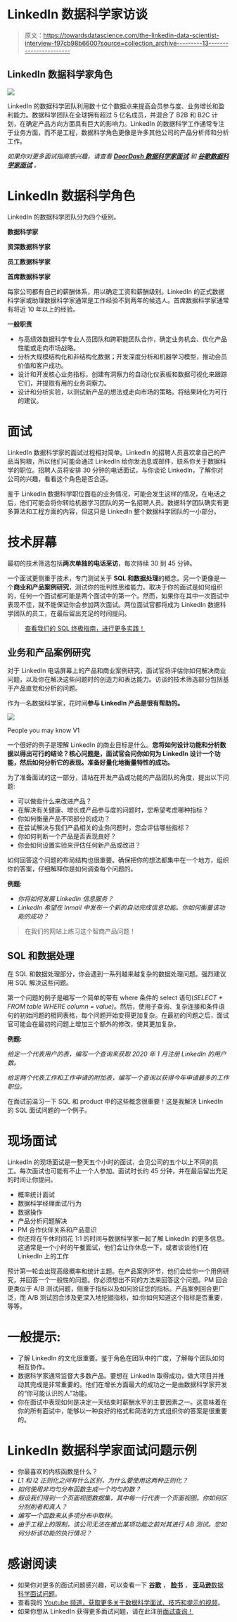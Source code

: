 # LinkedIn 数据科学家访谈

> 原文：<https://towardsdatascience.com/the-linkedin-data-scientist-interview-f97cb98b6600?source=collection_archive---------13----------------------->

## LinkedIn 数据科学家角色

![](img/0552a5797422fb4d9e6a30664752ffe2.png)

LinkedIn 的数据科学团队利用数十亿个数据点来提高会员参与度、业务增长和盈利能力。数据科学团队在全球拥有超过 5 亿名成员，并混合了 B2B 和 B2C 计划，在确定产品方向方面具有巨大的影响力。LinkedIn 的数据科学工作通常专注于业务方面，而不是工程，数据科学角色更像是许多其他公司的产品分析师和分析工作。

*如果你对更多面试指南感兴趣，请查看* [***DoorDash 数据科学家面试***](https://www.interviewquery.com/blog-doordash-data-science-interview-questions/) *和* [***谷歌数据科学家面试***](https://www.interviewquery.com/blog-the-google-data-scientist-interview/) *。*

# LinkedIn 数据科学角色

LinkedIn 的数据科学团队分为四个级别。

**数据科学家**

**资深数据科学家**

**员工数据科学家**

**首席数据科学家**

每家公司都有自己的薪酬体系，用以确定工资和薪酬级别。LinkedIn 的正式数据科学家或助理数据科学家通常是工作经验不到两年的候选人。首席数据科学家通常有将近 10 年以上的经验。

**一般职责**

*   与高绩效数据科学专业人员团队和跨职能团队合作，确定业务机会、优化产品性能或走向市场战略。
*   分析大规模结构化和非结构化数据；开发深度分析和机器学习模型，推动会员价值和客户成功。
*   设计和开发核心业务指标，创建有洞察力的自动化仪表板和数据可视化来跟踪它们，并提取有用的业务洞察力。
*   设计和分析实验，以测试新产品的想法或走向市场的策略。将结果转化为可行的建议。

# 面试

LinkedIn 数据科学家的面试过程相对简单。LinkedIn 的招聘人员喜欢拿自己的产品当狗粮，所以他们可能会通过 LinkedIn 给你发消息或邮件，联系你关于数据科学的职位。招聘人员将安排 30 分钟的电话面试，与你谈论 LinkedIn，了解你对公司的兴趣，看看这个角色是否合适。

鉴于 LinkedIn 数据科学职位面临的业务情况，可能会发生这样的情况，在电话之后，他们可能会将你转给机器学习团队的另一名招聘人员。数据科学团队确实有更多算法和工程方面的内容，但这只是 LinkedIn 整个数据科学团队的一小部分。

# 技术屏幕

最初的技术筛选包括**两次单独的电话采访**，每次持续 30 到 45 分钟。

一个面试更侧重于技术，专门测试关于 **SQL 和数据处理**的概念。另一个更像是一个**商业和产品案例研究**，测试你的批判性思维能力。取决于你的面试是如何组织的，任何一个面试都可能是两个面试中的第一个。然而，如果你在其中一次面试中表现不佳，就不能保证你会参加两次面试。两位面试官都将成为 LinkedIn 数据科学团队的员工，在最后留出充足的时间提问。

> [查看我们的 SQL 终极指南，进行更多实践！](https://blog.interviewquery.com/blog-sql-interview-questions/)

## 业务和产品案例研究

对于 LinkedIn 电话屏幕上的产品和商业案例研究，面试官将评估你如何解决商业问题，以及你在解决这些问题时的创造力和表达能力。访谈的技术筛选部分包括基于产品直觉和分析的问题。

作为一名数据科学家，花时间**参与 LinkedIn 产品是很有帮助的。**

![](img/b662427d67c86a37406849781dd4fd51.png)

People you may know V1

一个很好的例子是理解 LinkedIn 的商业目标是什么。**您将如何设计功能和分析数据以得出可行的结论？核心问题是，面试官会问你如何为 LinkedIn 设计一个功能，然后如何分析它的表现。准备好量化地衡量特性的成功。**

为了准备面试的这一部分，请站在开发产品或功能的产品团队的角度，提出以下问题:

*   可以做些什么来改进产品？
*   在解决有关健康、增长或产品参与度的问题时，您希望考虑哪种指标？
*   你如何衡量产品不同部分的成功？
*   在尝试解决与我们产品相关的业务问题时，您会评估哪些指标？
*   你如何判断一个产品是否表现良好？
*   你会如何设置实验来评估任何新产品或改进？

如何回答这个问题的布局结构也很重要。确保把你的想法都集中在一个地方，组织你的答案，仔细解释你是如何调查每个问题的。

**例题:**

*   *你将如何发展 LinkedIn 信息服务？*
*   *LinkedIn 希望在 Inmail 中发布一个新的自动完成信息功能。你如何衡量该功能的成功？*

> 在我们的网站上练习这个智商产品问题！

## SQL 和数据处理

在 SQL 和数据处理部分，你会遇到一系列越来越复杂的数据处理问题。强烈建议用 SQL 解决这些问题。

第一个问题的例子是编写一个简单的带有 where 条件的 select 语句(*SELECT * FROM table WHERE column = value)*。然后，使用子查询、复杂连接和条件语句的初始问题的相同表格，每个问题开始变得更加复杂。在最初的问题之后，面试官可能会在最初的问题上增加三个额外的修改，使其更加复杂。

**例题:**

*给定一个代表用户的表，编写一个查询来获取 2020 年 1 月注册 LinkedIn 的用户数。*

*给定两个代表工作和工作申请的附加表，编写一个查询以获得今年申请最多的工作职位。*

在面试前温习一下 SQL 和 product 中的这些概念很重要！这是我解决 LinkedIn 的 SQL 面试问题的一个例子。

# 现场面试

LinkedIn 的现场面试是一整天五个小时的面试，会见公司的五个以上不同的员工。每次面试也可能有不止一个人参加。面试时长约 45 分钟，并在最后留出充足的时间让你提问。

*   概率统计面试
*   数据科学经理面试/行为
*   数据操作
*   产品分析问题解决
*   PM 合作伙伴关系和产品意识
*   你还将在午休时间花 1:1 的时间与数据科学家一起了解 LinkedIn 的更多信息。这通常是一个小时的午餐面试，他们会让你休息一下，或者谈谈他们在 LinkedIn 上的工作

预计第一轮会出现高级概率和统计主题。在产品案例环节，他们会给你一个用例研究，并回答一个一般性的问题。你必须想出不同的方法来回答这个问题。PM 回合更类似于 A/B 测试问题，侧重于指标以及如何验证您的指标。产品案例回合更广泛，而 A/B 测试回合涉及更深入地挖掘指标，如:你如何知道这个指标是否重要，等等。

# 一般提示:

*   了解 LinkedIn 的文化很重要。鉴于角色在团队中的广度，了解每个团队如何相互协作。
*   数据科学家通常监督大多数产品。要想在 LinkedIn 取得成功，做大项目并推动其完成是非常重要的。他们在增长方面最大的成功之一是由数据科学家开发的“你可能认识的人”功能。
*   你在面试中表现如何是决定一天结束时薪酬水平的主要因素之一。这意味着在你的所有面试中，能够以一种良好的格式和简洁的方式组织你的答案是很重要的。

# LinkedIn 数据科学家面试问题示例

*   你最喜欢的内核函数是什么？
*   *L1 和 l2 正则化之间有什么区别，为什么要使用这两种正则化？*
*   *如何使用非均匀分布函数生成一个均匀的数？*
*   *假设我们得到一个页面视图数据集，其中每一行代表一个页面视图。你如何区分刮削者和真人？*
*   *编写一个函数来从多项分布中取样。*
*   *由于工程上的限制，该公司无法在推出某项功能之前对其进行 AB 测试。您如何分析该功能的执行情况？*

# 感谢阅读

*   如果你对更多的面试问题感兴趣，可以查看一下 [**谷歌**](https://www.interviewquery.com/blog-google-data-science-interview-questions-and-solutions/) ， [**脸书**](https://www.interviewquery.com/blog-facebook-data-science-interview-questions-and-solutions/) ， [**亚马逊**数据科学面试问题](https://www.interviewquery.com/blog-amazon-machine-learning-interview-questions-solutions/)。
*   查看我的 [Youtube 频道，获取更多关于数据科学面试、技巧和提示的视频](https://www.youtube.com/channel/UCcQx1UnmorvmSEZef4X7-6g)。
*   如果你想从 LinkedIn 获得更多面试问题，请在此注册[面试查询！](https://www.interviewquery.com/)
